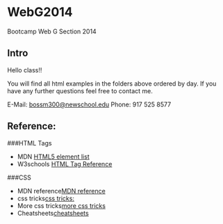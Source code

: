 WebG2014
========

Bootcamp Web G Section 2014

## Intro

Hello class!!

You will find all html examples in the folders above ordered by day. 
If you have any further questions feel free to contact me.

E-Mail: bossm300@newschool.edu
Phone:	917 525 8577

## Reference:

###HTML Tags
- MDN [HTML5 element list](https://developer.mozilla.org/en-US/docs/Web/Guide/HTML/HTML5/HTML5_element_list)
- W3schools [HTML Tag Reference](http://www.w3schools.com/tags/)

###CSS
- MDN reference[MDN reference](https://developer.mozilla.org/en-US/docs/Web/CSS/Reference)
- css tricks[css tricks:](http://css-tricks.com/pseudo-class-selectors/)
- More css tricks[more css tricks](http://css-tricks.com/pseudo-element-roundup/)
- Cheatsheets[cheatsheets](http://d2o9nyf4hwsci4.cloudfront.net/2011/fall/lectures/8/cheatsheets/css-cheat-sheet-v2.pdf)
